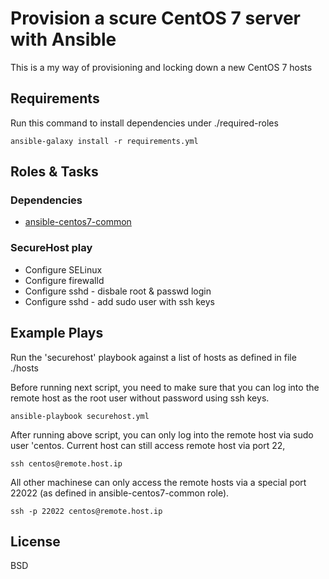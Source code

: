 # Provision a scure CentOS 7 server with Ansible
This is a my way of provisioning and locking down a new CentOS 7 hosts

## Requirements

Run this command to install dependencies under ./required-roles

`ansible-galaxy install -r requirements.yml`

## Roles & Tasks

### Dependencies
* [ansible-centos7-common](https://github.com/hongboni/ansible-centos7-common)

### SecureHost play
* Configure SELinux 
* Configure firewalld
* Configure sshd - disbale root & passwd login
* Configure sshd - add sudo user with ssh keys

## Example Plays

Run the 'securehost' playbook against a list of hosts as defined in file ./hosts

Before running next script, you need to make sure that you can log into the remote host as the root user
without password using ssh keys.


```
ansible-playbook securehost.yml 
```

After running above script, you can only log into the remote host via sudo user 'centos.
Current host can still access remote host via port 22, 

```
ssh centos@remote.host.ip
```

All other machinese can only access the remote hosts via a special port 22022 
(as defined in ansible-centos7-common role).

```
ssh -p 22022 centos@remote.host.ip
```

## License
BSD

